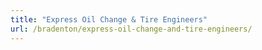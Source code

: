 ```yaml
---
title: "Express Oil Change & Tire Engineers"
url: /bradenton/express-oil-change-and-tire-engineers/
---
```

